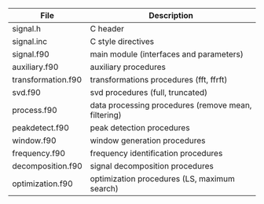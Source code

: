 | File | Description |
| --- | --- |
| signal.h             | C header |
| signal.inc           | C style directives |
| signal.f90           | main module (interfaces and parameters) |
| auxiliary.f90        | auxiliary procedures |
| transformation.f90   | transformations procedures (fft, ffrft) |
| svd.f90              | svd procedures (full, truncated) |
| process.f90          | data processing procedures (remove mean, filtering) |
| peakdetect.f90       | peak detection procedures |
| window.f90           | window generation procedures |
| frequency.f90        | frequency identification procedures |
| decomposition.f90    | signal decomposition procedures |
| optimization.f90     | optimization procedures (LS, maximum search) |

